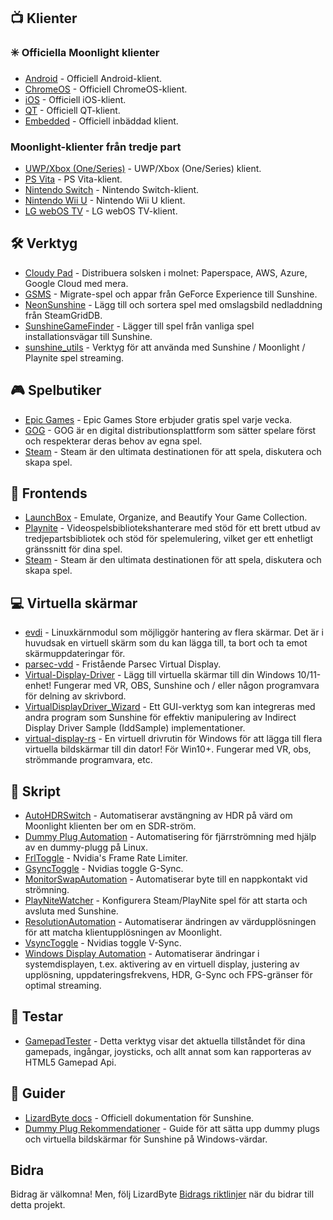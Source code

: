<!--lint disable awesome-heading awesome-toc double-link-->

<div align="center" style="display: none;">
  <img src="/assets/banner.png" />
  <h1 align="center">Aweome Sunshine</h1>
  <h4 align="center">En samling av häftiga Sunshine skript, verktyg, guider och kompanjonsprogramvara</h4>
</div>

<div align="center" style="display: none;">
[
  <a href="#-klienter">Klienter</a> •
  <a href="#%EF%B8%8F-verktyg">Verktyg</a> •
  <a href="#-spelbutiker">Spelbutiker</a> •
  <a href="#-frontends">Frontends</a> •
  <a href="#-virtuella-skärmar">Virtuella skärmar</a> •
  <a href="#-skript">Skript</a> •
  <a href="#-guider">Guider</a>
]
</div>

## 📺 Klienter

### ✳️ Officiella Moonlight klienter

- [Android](https://github.com/moonlight-stream/moonlight-android) - Officiell Android-klient.
- [ChromeOS](https://github.com/moonlight-stream/moonlight-chrome) - Officiell ChromeOS-klient.
- [iOS](https://github.com/moonlight-stream/moonlight-ios) - Officiell iOS-klient.
- [QT](https://github.com/moonlight-stream/moonlight-qt) - Officiell QT-klient.
- [Embedded](https://github.com/moonlight-stream/moonlight-embedded) - Officiell inbäddad klient.

### Moonlight-klienter från tredje part

- [UWP/Xbox (One/Series)](https://github.com/TheElixZammuto/moonlight-xbox) - UWP/Xbox (One/Series) klient.
- [PS Vita](https://github.com/xyzz/vita-moonlight) - PS Vita-klient.
- [Nintendo Switch](https://github.com/XITRIX/Moonlight-Switch) - Nintendo Switch-klient.
- [Nintendo Wii U](https://github.com/GaryOderNichts/moonlight-wiiu) - Nintendo Wii U klient.
- [LG webOS TV](https://github.com/mariotaku/moonlight-tv) - LG webOS TV-klient.

## 🛠️ Verktyg

- [Cloudy Pad](https://github.com/PierreBeucher/cloudypad) - Distribuera solsken i molnet: Paperspace, AWS, Azure, Google Cloud med mera.
- [GSMS](https://github.com/LizardByte/GSMS) - Migrate-spel och appar från GeForce Experience till Sunshine.
- [NeonSunshine](https://github.com/NeonLightning/NeonSunshine) - Lägg till och sortera spel med omslagsbild nedladdning från SteamGridDB.
- [SunshineGameFinder](https://github.com/JMTK/SunshineGameFinder) - Lägger till spel från vanliga spel installationsvägar till Sunshine.
- [sunshine_utils](https://github.com/designer-living/sunshine_utils) - Verktyg för att använda med Sunshine / Moonlight / Playnite spel streaming.

## 🎮 Spelbutiker

- [Epic Games](https://www.epicgames.com) - Epic Games Store erbjuder gratis spel varje vecka.
- [GOG](https://www.gog.com) - GOG är en digital distributionsplattform som sätter spelare först och respekterar deras behov av egna spel.
- [Steam](https://store.steampowered.com) - Steam är den ultimata destinationen för att spela, diskutera och skapa spel.

## 💠 Frontends

- [LaunchBox](https://www.launchbox-app.com/) - Emulate, Organize, and Beautify Your Game Collection.
- [Playnite](https://github.com/JosefNemec/Playnite) - Videospelsbibliotekshanterare med stöd för ett brett utbud av tredjepartsbibliotek och stöd för spelemulering, vilket ger ett enhetligt gränssnitt för dina spel.
- [Steam](https://store.steampowered.com) - Steam är den ultimata destinationen för att spela, diskutera och skapa spel.

## 💻 Virtuella skärmar

- [evdi](https://github.com/DisplayLink/evdi) - Linuxkärnmodul som möjliggör hantering av flera skärmar. Det är i huvudsak en virtuell skärm som du kan lägga till, ta bort och ta emot skärmuppdateringar för.
- [parsec-vdd](https://github.com/nomi-san/parsec-vdd) - Fristående Parsec Virtual Display.
- [Virtual-Display-Driver](https://github.com/itsmikethetech/Virtual-Display-Driver) - Lägg till virtuella skärmar till din Windows 10/11-enhet! Fungerar med VR, OBS, Sunshine och / eller någon programvara för delning av skrivbord.
- [VirtualDisplayDriver_Wizard](https://github.com/sofmeright/VirtualDisplayDriver_Wizard) - Ett GUI-verktyg som kan integreras med andra program som Sunshine för effektiv manipulering av Indirect Display Driver Sample (IddSample) implementationer.
- [virtual-display-rs](https://github.com/MolotovCherry/virtual-display-rs) - En virtuell drivrutin för Windows för att lägga till flera virtuella bildskärmar till din dator! För Win10+. Fungerar med VR, obs, strömmande programvara, etc.

## 📜 Skript

- [AutoHDRSwitch](https://github.com/Nonary/AutoHDRSwitch) - Automatiserar avstängning av HDR på värd om Moonlight klienten ber om en SDR-ström.
- [Dummy Plug Automation](https://github.com/XenHat/dummy-plug-automation) - Automatisering för fjärrströmning med hjälp av en dummy-plugg på Linux.
- [FrlToggle](https://github.com/FrogTheFrog/frl-toggle) - Nvidia's Frame Rate Limiter.
- [GsyncToggle](https://github.com/FrogTheFrog/gsync-toggle) - Nvidias toggle G-Sync.
- [MonitorSwapAutomation](https://github.com/Nonary/MonitorSwapAutomation) - Automatiserar byte till en nappkontakt vid strömning.
- [PlayNiteWatcher](https://github.com/Nonary/PlayNiteWatcher) - Konfigurera Steam/PlayNite spel för att starta och avsluta med Sunshine.
- [ResolutionAutomation](https://github.com/Nonary/ResolutionAutomation) - Automatiserar ändringen av värdupplösningen för att matcha klientupplösningen av Moonlight.
- [VsyncToggle](https://github.com/xanderfrangos/vsync-toggle) - Nvidias toggle V-Sync.
- [Windows Display Automation](https://github.com/fehbari/sunshine-scripts) - Automatiserar ändringar i systemdisplayen, t.ex. aktivering av en virtuell display, justering av upplösning, uppdateringsfrekvens, HDR, G-Sync och FPS-gränser för optimal streaming.

## 🧪 Testar

- [GamepadTester](https://hardwaretester.com/gamepad) - Detta verktyg visar det aktuella tillståndet för dina gamepads, ingångar, joysticks, och allt annat som kan rapporteras av HTML5 Gamepad Api.

## 📓 Guider

- [LizardByte docs](https://docs.lizardbyte.dev/projects/sunshine) - Officiell dokumentation för Sunshine.
- [Dummy Plug Rekommendationer](https://github.com/Nonary/documentation/wiki/DummyPlugs) - Guide för att sätta upp dummy plugs och virtuella bildskärmar för Sunshine på Windows-värdar.

## Bidra

Bidrag är välkomna! Men, följ LizardByte
[Bidrags riktlinjer](https://docs.lizardbyte.dev/en/latest/developers/contributing.html)
när du bidrar till detta projekt.
